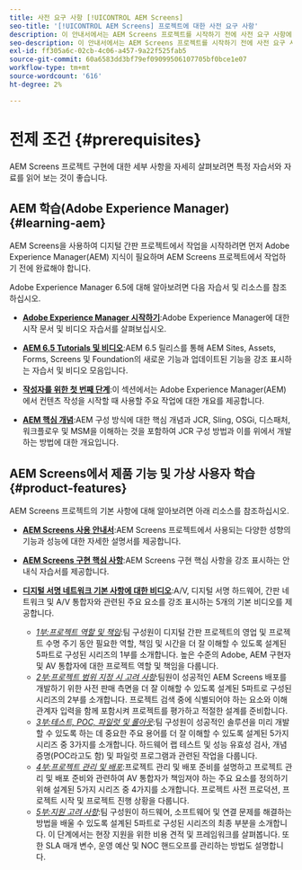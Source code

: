 ```yaml
---
title: 사전 요구 사항 [!UICONTROL AEM Screens]
seo-title: '[!UICONTROL AEM Screens] 프로젝트에 대한 사전 요구 사항'
description: 이 안내서에서는 AEM Screens 프로젝트를 시작하기 전에 사전 요구 사항에 대해 설명합니다.
seo-description: 이 안내서에서는 AEM Screens 프로젝트를 시작하기 전에 사전 요구 사항에 대해 설명합니다.
exl-id: ff305a6c-02cb-4c06-a457-9a22f525fab5
source-git-commit: 60a6583dd3bf79ef09099506107705bf0bce1e07
workflow-type: tm+mt
source-wordcount: '616'
ht-degree: 2%

---
```


# 전제 조건 {#prerequisites}

AEM Screens 프로젝트 구현에 대한 세부 사항을 자세히 살펴보려면 특정 자습서와 자료를 읽어 보는 것이 좋습니다.

## AEM 학습(Adobe Experience Manager) {#learning-aem}

AEM Screens을 사용하여 디지털 간판 프로젝트에서 작업을 시작하려면 먼저 Adobe Experience Manager(AEM) 지식이 필요하며 AEM Screens 프로젝트에서 작업하기 전에 완료해야 합니다.

Adobe Experience Manager 6.5에 대해 알아보려면 다음 자습서 및 리소스를 참조하십시오.

* **[Adobe Experience Manager 시작하기](https://helpx.adobe.com/experience-manager/get-started.html)**:Adobe Experience Manager에 대한 시작 문서 및 비디오 자습서를 살펴보십시오.

* **[AEM 6.5 Tutorials 및 비디오](https://helpx.adobe.com/kr/experience-manager/kt/index/aem-6-5-videos.html)**:AEM 6.5 릴리스를 통해 AEM Sites, Assets, Forms, Screens 및 Foundation의 새로운 기능과 업데이트된 기능을 강조 표시하는 자습서 및 비디오 모음입니다.

* **[작성자를 위한 첫 번째 단계](https://helpx.adobe.com/experience-manager/6-5/sites/authoring/using/first-steps.html)**:이 섹션에서는 Adobe Experience Manager(AEM)에서 컨텐츠 작성을 시작할 때 사용할 주요 작업에 대한 개요를 제공합니다.

* **[AEM 핵심 개념](https://helpx.adobe.com/experience-manager/6-5/sites/developing/using/the-basics.html)**:AEM 구성 방식에 대한 핵심 개념과 JCR, Sling, OSGi, 디스패처, 워크플로우 및 MSM을 이해하는 것을 포함하여 JCR 구성 방법과 이를 위에서 개발하는 방법에 대한 개요입니다.

## AEM Screens에서 제품 기능 및 가상 사용자 학습 {#product-features}

AEM Screens 프로젝트의 기본 사항에 대해 알아보려면 아래 리소스를 참조하십시오.

* **[AEM Screens 사용 안내서](https://helpx.adobe.com/kr/experience-manager/6-5/screens/user-guide.html)**:AEM Screens 프로젝트에서 사용되는 다양한 성향의 기능과 성능에 대한 자세한 설명서를 제공합니다.

* **[AEM Screens 구현 핵심 사항](https://experienceleague.adobe.com/?launch=AEM-7a#recommended/solutions/experience-manager)**:AEM Screens 구현 핵심 사항을 강조 표시하는 안내식 자습서를 제공합니다.

* **[디지털 서명 네트워크 기본 사항에 대한 비디오](https://helpx.adobe.com/experience-manager/6-5/screens/user-guide.html?topic=/experience-manager/6-5/screens/morehelp/digital-signage-networks-basics.ug.js)**:A/V, 디지털 서명 하드웨어, 간판 네트워크 및 A/V 통합자와 관련된 주요 요소를 강조 표시하는 5개의 기본 비디오를 제공합니다.
   * *[1부:프로젝트 역할 및 책임](https://helpx.adobe.com/experience-manager/6-5/screens/using/project-roles-responsibilities.html)*:팀 구성원이 디지털 간판 프로젝트의 영업 및 프로젝트 수명 주기 동안 필요한 역할, 책임 및 시간을 더 잘 이해할 수 있도록 설계된 5파트로 구성된 시리즈의 1부를 소개합니다. 높은 수준의 Adobe, AEM 구현자 및 AV 통합자에 대한 프로젝트 역할 및 책임을 다룹니다.
   * *[2부:프로젝트 범위 지정 시 고려 사항](https://helpx.adobe.com/experience-manager/6-5/screens/using/project-considerations.html)*:팀원이 성공적인 AEM Screens 배포를 개발하기 위한 사전 판매 측면을 더 잘 이해할 수 있도록 설계된 5파트로 구성된 시리즈의 2부를 소개합니다. 프로젝트 검색 중에 식별되어야 하는 요소와 이해 관계자 입력을 함께 포함시켜 프로젝트를 평가하고 적절한 설계를 준비합니다.
   * *[3부:테스트, POC, 파일럿 및 롤아웃](https://helpx.adobe.com/experience-manager/6-5/screens/using/testing-pocs-pilots-rollouts.html)*:팀 구성원이 성공적인 솔루션을 미리 개발할 수 있도록 하는 데 중요한 주요 용어를 더 잘 이해할 수 있도록 설계된 5가지 시리즈 중 3가지를 소개합니다. 하드웨어 랩 테스트 및 성능 유효성 검사, 개념 증명(POC라고도 함) 및 파일럿 프로그램과 관련된 작업을 다룹니다.
   * *[4부:프로젝트 관리 및 배포](https://helpx.adobe.com/experience-manager/6-5/screens/using/project-management-and-deployment.html)*:프로젝트 관리 및 배포 준비를 설명하고 프로젝트 관리 및 배포 준비와 관련하여 AV 통합자가 책임져야 하는 주요 요소를 정의하기 위해 설계된 5가지 시리즈 중 4가지를 소개합니다. 프로젝트 사전 프로덕션, 프로젝트 시작 및 프로젝트 진행 상황을 다룹니다.
   * *[5부:지원 고려 사항](https://helpx.adobe.com/experience-manager/6-5/screens/using/support-considerations.html)*:팀 구성원이 하드웨어, 소프트웨어 및 연결 문제를 해결하는 방법을 배울 수 있도록 설계된 5파트로 구성된 시리즈의 최종 부분을 소개합니다. 이 단계에서는 현장 지원을 위한 비용 견적 및 프레임워크를 살펴봅니다. 또한 SLA 매개 변수, 운영 예산 및 NOC 핸드오프를 관리하는 방법도 설명합니다.
